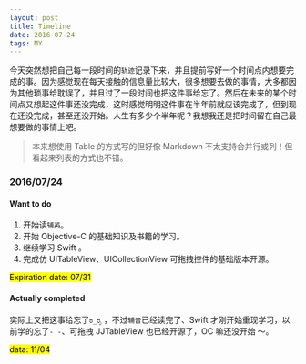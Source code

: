 ```yaml
---
layout: post
title: Timeline
date: 2016-07-24
tags: MY
---
```


今天突然想把自己每一段时间的`轨迹`记录下来，并且提前写好一个时间点内想要完成的事。因为感觉现在每天接触的信息量比较大，很多想要去做的事情，大多都因为其他琐事给耽误了，并且过了一段时间也把这件事给忘了。然后在未来的某个时间点又想起这件事还没完成，这时感觉明明这件事在半年前就应该完成了，但到现在还没完成，甚至还没开始。人生有多少个半年呢？我想我还是把时间留在自己最想要做的事情上吧。

> 本来想使用 Table 的方式写的但好像 Markdown 不太支持合并行或列！但看起来列表的方式也不错。

### 2016/07/24

#### Want to do

1. 开始读`辅英`。
2. 开始 Objective-C 的基础知识及书籍的学习。
3. 继续学习 Swift 。
4. 完成仿 UITableView、UICollectionView 可拖拽控件的基础版本开源。

<mark>Expiration date: 07/31</mark>

#### Actually completed

实际上又把这事给忘了`ಠ_ರೃ` ，不过`辅音`已经读完了、Swift 才刚开始重现学习，以前学的忘了`- -`、可拖拽 JJTableView 也已经开源了，OC 嘛还没开始 ～。

<mark>data: 11/04</mark>